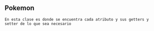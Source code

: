 ## Pokemon

    En esta clase es donde se encuentra cada atributo y sus getters y setter de lo que sea necesario

    